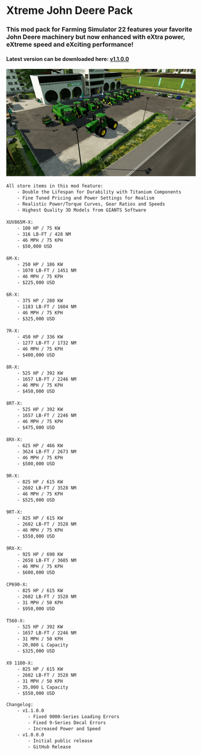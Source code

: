 # Xtreme John Deere Pack
### This mod pack for Farming Simulator 22 features your favorite John Deere machinery but now enhanced with eXtra power, eXtreme speed and eXciting performance! 

#### Latest version can be downloaded here: [v1.1.0.0](https://falkkor.io/FS22_xtremeJohnDeerePack.zip)

![Xtreme John Deere Pack Screenshot](/screenshots/xtreme_johndeere_screen1.jpg)

```
All store items in this mod feature: 
    - Double the Lifespan for Durability with Titanium Components
    - Fine Tuned Pricing and Power Settings for Realism
    - Realistic Power/Torque Curves, Gear Ratios and Speeds
    - Highest Quality 3D Models from GIANTS Software

XUV865M-X: 
    - 100 HP / 75 KW
    - 316 LB-FT / 428 NM
    - 46 MPH / 75 KPH
    - $50,000 USD

6M-X: 
    - 250 HP / 186 KW
    - 1070 LB-FT / 1451 NM
    - 46 MPH / 75 KPH
    - $225,000 USD

6R-X: 
    - 375 HP / 280 KW
    - 1183 LB-FT / 1604 NM
    - 46 MPH / 75 KPH 
    - $325,000 USD

7R-X: 
    - 450 HP / 336 KW
    - 1277 LB-FT / 1732 NM
    - 46 MPH / 75 KPH 
    - $400,000 USD

8R-X: 
    - 525 HP / 392 KW
    - 1657 LB-FT / 2246 NM
    - 46 MPH / 75 KPH 
    - $450,000 USD

8RT-X: 
    - 525 HP / 392 KW
    - 1657 LB-FT / 2246 NM
    - 46 MPH / 75 KPH 
    - $475,000 USD

8RX-X: 
    - 625 HP / 466 KW
    - 3624 LB-FT / 2673 NM
    - 46 MPH / 75 KPH 
    - $500,000 USD

9R-X: 
    - 825 HP / 615 KW
    - 2602 LB-FT / 3528 NM
    - 46 MPH / 75 KPH 
    - $525,000 USD

9RT-X: 
    - 825 HP / 615 KW
    - 2602 LB-FT / 3528 NM
    - 46 MPH / 75 KPH 
    - $550,000 USD

9RX-X: 
    - 925 HP / 690 KW
    - 2658 LB-FT / 3605 NM
    - 46 MPH / 75 KPH 
    - $600,000 USD

CP690-X: 
    - 825 HP / 615 KW
    - 2602 LB-FT / 3528 NM
    - 31 MPH / 50 KPH 
    - $950,000 USD

T560-X: 
    - 525 HP / 392 KW
    - 1657 LB-FT / 2246 NM
    - 31 MPH / 50 KPH 
    - 20,000 L Capacity
    - $325,000 USD

X9 1100-X: 
    - 825 HP / 615 KW
    - 2602 LB-FT / 3528 NM
    - 31 MPH / 50 KPH 
    - 35,000 L Capacity
    - $550,000 USD
```

```
Changelog:
    - v1.1.0.0
        - Fixed 9000-Series Loading Errors
        - Fixed 9-Series Decal Errors
        - Increased Power and Speed
    - v1.0.0.0 
        - Initial public release
        - GitHub Release
```

